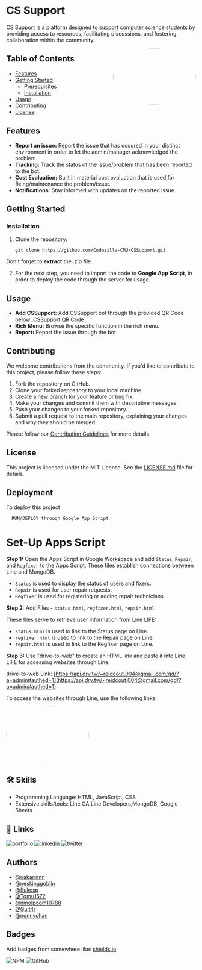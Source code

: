 # CS Support
CS Support is a platform designed to support computer science students by providing access to resources, facilitating discussions, and fostering collaboration within the community.

<img style="border-radius: 50%;" align="right" src="https://scontent.fcnx2-1.fna.fbcdn.net/v/t1.15752-9/385483987_1302502370638949_2916699704408873712_n.jpg?_nc_cat=106&ccb=1-7&_nc_sid=ae9488&_nc_ohc=Aa6C_azaRiwAX8h2yWz&_nc_ht=scontent.fcnx2-1.fna&oh=03_AdTplLZEWjFN_VsNatOjzgY36LCCWPhxtATBFw81QYPX6g&oe=6540A410" width="220" height="150" />

## Table of Contents

- [Features](#features)
- [Getting Started](#getting-started)
  - [Prerequisites](#prerequisites)
  - [Installation](#installation)
- [Usage](#usage)
- [Contributing](#contributing)
- [License](#license)

## Features

- **Report an issue:** Report the issue that has occured in your distinct environment in order to let the admin/manager acknowledged the problem.
- **Tracking:** Track the status of the issue/problem that has been reported to the bot.
- **Cost Evaluation:** Built in material cost evaluation that is used for fixing/maintenance the problem/issue.
- **Notifications:** Stay informed with updates on the reported issue.

## Getting Started

### Installation

1. Clone the repository:

   ```shell
   git clone https://github.com/Codezilla-CMU/CSSupport.git
Don't forget to **extract** the .zip file.

2. For the next step, you need to import the code to **Google App Script**, in order to deploy the code through the server for usage.
   

## Usage

- **Add CSSupport:** Add CSSupport bot through the provided QR Code below:
    [CSSupport QR Code](link_to_logo_image)
- **Rich Menu:** Browse the specific function in the rich menu.
- **Report:** Report the issue through the bot.

## Contributing

We welcome contributions from the community. If you'd like to contribute to this project, please follow these steps:

1. Fork the repository on GitHub.
2. Clone your forked repository to your local machine.
3. Create a new branch for your feature or bug fix.
4. Make your changes and commit them with descriptive messages.
5. Push your changes to your forked repository.
6. Submit a pull request to the main repository, explaining your changes and why they should be merged.

Please follow our [Contribution Guidelines](CONTRIBUTING.md) for more details.

## License

This project is licensed under the MIT License. See the [LICENSE.md](LICENSE.md) file for details.



   


## Deployment

To deploy this project

```bash
  RUN/DEPLOY through Google App Script
```
# Set-Up Apps Script

**Step 1:** Open the Apps Script in Google Workspace and add `Status`, `Repair`, and `Regfixer` to the Apps Script. These files establish connections between Line and MongoDB.

- `Status` is used to display the status of users and fixers.
- `Repair` is used for user repair requests.
- `Regfixer` is used for registering or adding repair technicians.

**Step 2:** Add Files - `status.html`, `regfixer.html`, `repair.html`

These files serve to retrieve user information from Line LIFE:

- `status.html` is used to link to the Status page on Line.
- `regfixer.html` is used to link to the Repair page on Line.
- `repair.html` is used to link to the Regfixer page on Line.

**Step 3:** Use "drive-to-web" to create an HTML link and paste it into Line LIFE for accessing websites through Line.

drive-to-web Link: [https://api.drv.tw/~reidcout.004@gmail.com/gd/?a=admin#authed=1](https://api.drv.tw/~reidcout.004@gmail.com/gd/?a=admin#authed=1)

To access the websites through Line, use the following links:<br>

<img style="border-radius: 50%;"  src="https://media.discordapp.net/attachments/1016724036274892822/1157971959561343026/image.png?ex=651a8ced&is=65193b6d&hm=a4e0291b0f92a3d47f1accd8313948bbe5a2f5bac553258b72fb8fa3f3bf111c&=&width=1440&height=632" width="220" height="150" /><br>






## 🛠 Skills
- Programming Language: HTML, JavaScript, CSS
- Extensive skills/tools: Line OA,Line Developers,MongoDB, Google Sheets


## 🔗 Links
[![portfolio](https://img.shields.io/badge/my_portfolio-000?style=for-the-badge&logo=ko-fi&logoColor=white)](https://katherineoelsner.com/)
[![linkedin](https://img.shields.io/badge/linkedin-0A66C2?style=for-the-badge&logo=linkedin&logoColor=white)](https://www.linkedin.com/)
[![twitter](https://img.shields.io/badge/twitter-1DA1F2?style=for-the-badge&logo=twitter&logoColor=white)](https://twitter.com/)


## Authors

- [@nakarinnn](https://www.github.com/nakarinnn)
- [@neskinggoblin](https://www.github.com/neskinggoblin)
- [@flukexp](https://www.github.com/flukexp)
- [@Tomu1572](https://www.github.com/Tomu1572)
- [@nmolpoom10788](https://www.github.com/nmolpoom10788)
- [@Guit4r](https://www.github.com/Guit4r)
- [@nonnychan](https://www.github.com/nonnychan)


## Badges

Add badges from somewhere like: [shields.io](https://shields.io/)

![NPM](https://img.shields.io/npm/l/sweetalert)
![GitHub](https://img.shields.io/github/license/Codezilla-CMU/CSSupport)


